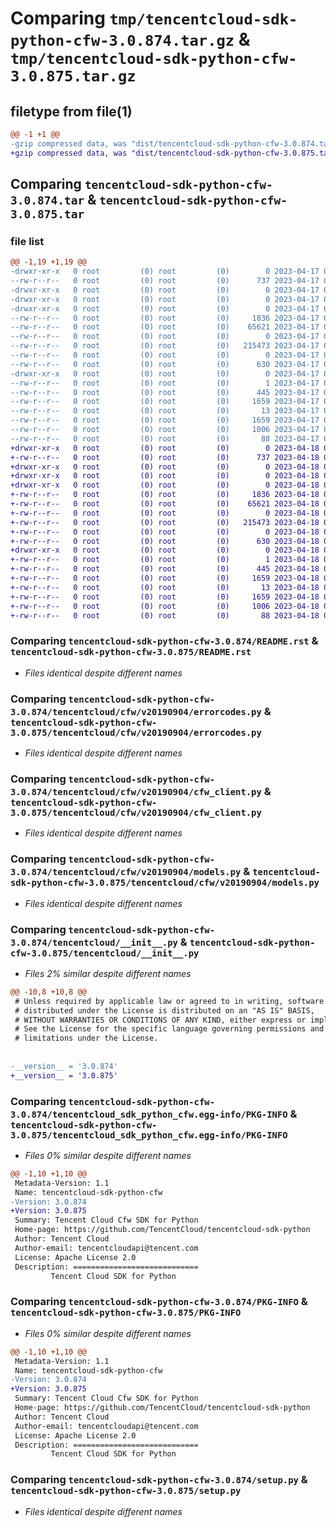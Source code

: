# Comparing `tmp/tencentcloud-sdk-python-cfw-3.0.874.tar.gz` & `tmp/tencentcloud-sdk-python-cfw-3.0.875.tar.gz`

## filetype from file(1)

```diff
@@ -1 +1 @@
-gzip compressed data, was "dist/tencentcloud-sdk-python-cfw-3.0.874.tar", last modified: Mon Apr 17 00:24:17 2023, max compression
+gzip compressed data, was "dist/tencentcloud-sdk-python-cfw-3.0.875.tar", last modified: Tue Apr 18 00:27:37 2023, max compression
```

## Comparing `tencentcloud-sdk-python-cfw-3.0.874.tar` & `tencentcloud-sdk-python-cfw-3.0.875.tar`

### file list

```diff
@@ -1,19 +1,19 @@
-drwxr-xr-x   0 root         (0) root         (0)        0 2023-04-17 00:24:17.000000 tencentcloud-sdk-python-cfw-3.0.874/
--rw-r--r--   0 root         (0) root         (0)      737 2023-04-17 00:24:17.000000 tencentcloud-sdk-python-cfw-3.0.874/README.rst
-drwxr-xr-x   0 root         (0) root         (0)        0 2023-04-17 00:24:17.000000 tencentcloud-sdk-python-cfw-3.0.874/tencentcloud/
-drwxr-xr-x   0 root         (0) root         (0)        0 2023-04-17 00:24:17.000000 tencentcloud-sdk-python-cfw-3.0.874/tencentcloud/cfw/
-drwxr-xr-x   0 root         (0) root         (0)        0 2023-04-17 00:24:17.000000 tencentcloud-sdk-python-cfw-3.0.874/tencentcloud/cfw/v20190904/
--rw-r--r--   0 root         (0) root         (0)     1836 2023-04-17 00:24:17.000000 tencentcloud-sdk-python-cfw-3.0.874/tencentcloud/cfw/v20190904/errorcodes.py
--rw-r--r--   0 root         (0) root         (0)    65621 2023-04-17 00:24:17.000000 tencentcloud-sdk-python-cfw-3.0.874/tencentcloud/cfw/v20190904/cfw_client.py
--rw-r--r--   0 root         (0) root         (0)        0 2023-04-17 00:24:17.000000 tencentcloud-sdk-python-cfw-3.0.874/tencentcloud/cfw/v20190904/__init__.py
--rw-r--r--   0 root         (0) root         (0)   215473 2023-04-17 00:24:17.000000 tencentcloud-sdk-python-cfw-3.0.874/tencentcloud/cfw/v20190904/models.py
--rw-r--r--   0 root         (0) root         (0)        0 2023-04-17 00:24:17.000000 tencentcloud-sdk-python-cfw-3.0.874/tencentcloud/cfw/__init__.py
--rw-r--r--   0 root         (0) root         (0)      630 2023-04-17 00:24:17.000000 tencentcloud-sdk-python-cfw-3.0.874/tencentcloud/__init__.py
-drwxr-xr-x   0 root         (0) root         (0)        0 2023-04-17 00:24:17.000000 tencentcloud-sdk-python-cfw-3.0.874/tencentcloud_sdk_python_cfw.egg-info/
--rw-r--r--   0 root         (0) root         (0)        1 2023-04-17 00:24:17.000000 tencentcloud-sdk-python-cfw-3.0.874/tencentcloud_sdk_python_cfw.egg-info/dependency_links.txt
--rw-r--r--   0 root         (0) root         (0)      445 2023-04-17 00:24:17.000000 tencentcloud-sdk-python-cfw-3.0.874/tencentcloud_sdk_python_cfw.egg-info/SOURCES.txt
--rw-r--r--   0 root         (0) root         (0)     1659 2023-04-17 00:24:17.000000 tencentcloud-sdk-python-cfw-3.0.874/tencentcloud_sdk_python_cfw.egg-info/PKG-INFO
--rw-r--r--   0 root         (0) root         (0)       13 2023-04-17 00:24:17.000000 tencentcloud-sdk-python-cfw-3.0.874/tencentcloud_sdk_python_cfw.egg-info/top_level.txt
--rw-r--r--   0 root         (0) root         (0)     1659 2023-04-17 00:24:17.000000 tencentcloud-sdk-python-cfw-3.0.874/PKG-INFO
--rw-r--r--   0 root         (0) root         (0)     1006 2023-04-17 00:24:17.000000 tencentcloud-sdk-python-cfw-3.0.874/setup.py
--rw-r--r--   0 root         (0) root         (0)       88 2023-04-17 00:24:17.000000 tencentcloud-sdk-python-cfw-3.0.874/setup.cfg
+drwxr-xr-x   0 root         (0) root         (0)        0 2023-04-18 00:27:37.000000 tencentcloud-sdk-python-cfw-3.0.875/
+-rw-r--r--   0 root         (0) root         (0)      737 2023-04-18 00:27:37.000000 tencentcloud-sdk-python-cfw-3.0.875/README.rst
+drwxr-xr-x   0 root         (0) root         (0)        0 2023-04-18 00:27:37.000000 tencentcloud-sdk-python-cfw-3.0.875/tencentcloud/
+drwxr-xr-x   0 root         (0) root         (0)        0 2023-04-18 00:27:37.000000 tencentcloud-sdk-python-cfw-3.0.875/tencentcloud/cfw/
+drwxr-xr-x   0 root         (0) root         (0)        0 2023-04-18 00:27:37.000000 tencentcloud-sdk-python-cfw-3.0.875/tencentcloud/cfw/v20190904/
+-rw-r--r--   0 root         (0) root         (0)     1836 2023-04-18 00:27:37.000000 tencentcloud-sdk-python-cfw-3.0.875/tencentcloud/cfw/v20190904/errorcodes.py
+-rw-r--r--   0 root         (0) root         (0)    65621 2023-04-18 00:27:37.000000 tencentcloud-sdk-python-cfw-3.0.875/tencentcloud/cfw/v20190904/cfw_client.py
+-rw-r--r--   0 root         (0) root         (0)        0 2023-04-18 00:27:37.000000 tencentcloud-sdk-python-cfw-3.0.875/tencentcloud/cfw/v20190904/__init__.py
+-rw-r--r--   0 root         (0) root         (0)   215473 2023-04-18 00:27:37.000000 tencentcloud-sdk-python-cfw-3.0.875/tencentcloud/cfw/v20190904/models.py
+-rw-r--r--   0 root         (0) root         (0)        0 2023-04-18 00:27:37.000000 tencentcloud-sdk-python-cfw-3.0.875/tencentcloud/cfw/__init__.py
+-rw-r--r--   0 root         (0) root         (0)      630 2023-04-18 00:27:37.000000 tencentcloud-sdk-python-cfw-3.0.875/tencentcloud/__init__.py
+drwxr-xr-x   0 root         (0) root         (0)        0 2023-04-18 00:27:37.000000 tencentcloud-sdk-python-cfw-3.0.875/tencentcloud_sdk_python_cfw.egg-info/
+-rw-r--r--   0 root         (0) root         (0)        1 2023-04-18 00:27:37.000000 tencentcloud-sdk-python-cfw-3.0.875/tencentcloud_sdk_python_cfw.egg-info/dependency_links.txt
+-rw-r--r--   0 root         (0) root         (0)      445 2023-04-18 00:27:37.000000 tencentcloud-sdk-python-cfw-3.0.875/tencentcloud_sdk_python_cfw.egg-info/SOURCES.txt
+-rw-r--r--   0 root         (0) root         (0)     1659 2023-04-18 00:27:37.000000 tencentcloud-sdk-python-cfw-3.0.875/tencentcloud_sdk_python_cfw.egg-info/PKG-INFO
+-rw-r--r--   0 root         (0) root         (0)       13 2023-04-18 00:27:37.000000 tencentcloud-sdk-python-cfw-3.0.875/tencentcloud_sdk_python_cfw.egg-info/top_level.txt
+-rw-r--r--   0 root         (0) root         (0)     1659 2023-04-18 00:27:37.000000 tencentcloud-sdk-python-cfw-3.0.875/PKG-INFO
+-rw-r--r--   0 root         (0) root         (0)     1006 2023-04-18 00:27:37.000000 tencentcloud-sdk-python-cfw-3.0.875/setup.py
+-rw-r--r--   0 root         (0) root         (0)       88 2023-04-18 00:27:37.000000 tencentcloud-sdk-python-cfw-3.0.875/setup.cfg
```

### Comparing `tencentcloud-sdk-python-cfw-3.0.874/README.rst` & `tencentcloud-sdk-python-cfw-3.0.875/README.rst`

 * *Files identical despite different names*

### Comparing `tencentcloud-sdk-python-cfw-3.0.874/tencentcloud/cfw/v20190904/errorcodes.py` & `tencentcloud-sdk-python-cfw-3.0.875/tencentcloud/cfw/v20190904/errorcodes.py`

 * *Files identical despite different names*

### Comparing `tencentcloud-sdk-python-cfw-3.0.874/tencentcloud/cfw/v20190904/cfw_client.py` & `tencentcloud-sdk-python-cfw-3.0.875/tencentcloud/cfw/v20190904/cfw_client.py`

 * *Files identical despite different names*

### Comparing `tencentcloud-sdk-python-cfw-3.0.874/tencentcloud/cfw/v20190904/models.py` & `tencentcloud-sdk-python-cfw-3.0.875/tencentcloud/cfw/v20190904/models.py`

 * *Files identical despite different names*

### Comparing `tencentcloud-sdk-python-cfw-3.0.874/tencentcloud/__init__.py` & `tencentcloud-sdk-python-cfw-3.0.875/tencentcloud/__init__.py`

 * *Files 2% similar despite different names*

```diff
@@ -10,8 +10,8 @@
 # Unless required by applicable law or agreed to in writing, software
 # distributed under the License is distributed on an "AS IS" BASIS,
 # WITHOUT WARRANTIES OR CONDITIONS OF ANY KIND, either express or implied.
 # See the License for the specific language governing permissions and
 # limitations under the License.
 
 
-__version__ = '3.0.874'
+__version__ = '3.0.875'
```

### Comparing `tencentcloud-sdk-python-cfw-3.0.874/tencentcloud_sdk_python_cfw.egg-info/PKG-INFO` & `tencentcloud-sdk-python-cfw-3.0.875/tencentcloud_sdk_python_cfw.egg-info/PKG-INFO`

 * *Files 0% similar despite different names*

```diff
@@ -1,10 +1,10 @@
 Metadata-Version: 1.1
 Name: tencentcloud-sdk-python-cfw
-Version: 3.0.874
+Version: 3.0.875
 Summary: Tencent Cloud Cfw SDK for Python
 Home-page: https://github.com/TencentCloud/tencentcloud-sdk-python
 Author: Tencent Cloud
 Author-email: tencentcloudapi@tencent.com
 License: Apache License 2.0
 Description: ============================
         Tencent Cloud SDK for Python
```

### Comparing `tencentcloud-sdk-python-cfw-3.0.874/PKG-INFO` & `tencentcloud-sdk-python-cfw-3.0.875/PKG-INFO`

 * *Files 0% similar despite different names*

```diff
@@ -1,10 +1,10 @@
 Metadata-Version: 1.1
 Name: tencentcloud-sdk-python-cfw
-Version: 3.0.874
+Version: 3.0.875
 Summary: Tencent Cloud Cfw SDK for Python
 Home-page: https://github.com/TencentCloud/tencentcloud-sdk-python
 Author: Tencent Cloud
 Author-email: tencentcloudapi@tencent.com
 License: Apache License 2.0
 Description: ============================
         Tencent Cloud SDK for Python
```

### Comparing `tencentcloud-sdk-python-cfw-3.0.874/setup.py` & `tencentcloud-sdk-python-cfw-3.0.875/setup.py`

 * *Files identical despite different names*

